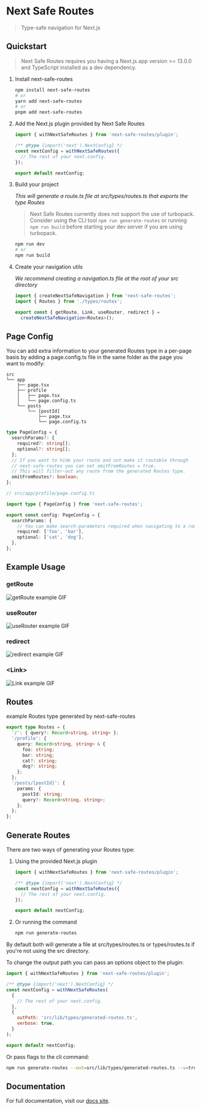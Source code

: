 # Next Safe Routes

> Type-safe navigation for Next.js

## Quickstart

> Next Safe Routes requires you having a Next.js app version >= 13.0.0 and TypeScript installed as a dev dependency.

1. Install next-safe-routes

   ```bash
   npm install next-safe-routes
   # or
   yarn add next-safe-routes
   # or
   pnpm add next-safe-routes
   ```

2. Add the Next.js plugin provided by Next Safe Routes

   ```mjs
   import { withNextSafeRoutes } from 'next-safe-routes/plugin';

   /** @type {import('next').NextConfig} */
   const nextConfig = withNextSafeRoutes({
     // The rest of your next.config.
   });

   export default nextConfig;
   ```

3. Build your project

   _This will generate a route.ts file at src/types/routes.ts that exports the type Routes_

   > Next Safe Routes currently does not support the use of turbopack. Consider using the CLI tool <code>npm run generate-routes</code> or running <code>npm run build</code> before starting your dev server if you are using turbopack.

   ```bash
   npm run dev
   # or
   npm run build
   ```

4. Create your navigation utils

   _We recommend creating a navigation.ts file at the root of your src directory_

   ```ts
   import { createNextSafeNavigation } from 'next-safe-routes';
   import { Routes } from './types/routes';

   export const { getRoute, Link, useRouter, redirect } =
     createNextSafeNavigation<Routes>();
   ```

## Page Config

You can add extra information to your generated Routes type in a per-page basis by adding a
page.config.ts file in the same folder as the page you want to modify:

```
src
└── app
    ├── page.tsx
    ├── profile
    │   ├── page.tsx
    │   └── page.config.ts
    └── posts
        └── [postId]
            ├── page.tsx
            └── page.config.ts
```

```ts
type PageConfig = {
  searchParams?: {
    required?: string[];
    optional?: string[];
  };
  // If you want to hide your route and not make it routable through
  // next-safe-routes you can set omitFromRoutes = true.
  // This will filter-out any route from the generated Routes type.
  omitFromRoutes?: boolean;
};
```

```ts
// src/app/profile/page.config.ts

import type { PageConfig } from 'next-safe-routes';

export const config: PageConfig = {
  searchParams: {
    // You can make search-parameters required when navigating to a route
    required: ['foo', 'bar'],
    optional: ['cat', 'dog'],
  },
};
```

## Example Usage

### getRoute

![getRoute example GIF](https://next-safe-routes.vercel.app/get-route-example.gif)

### useRouter

![useRouter example GIF](https://next-safe-routes.vercel.app/use-router-example.gif)

### redirect

![redirect example GIF](https://next-safe-routes.vercel.app/redirect-example.gif)

### \<Link>

![Link example GIF](https://next-safe-routes.vercel.app/link-example.gif)

## Routes

example Routes type generated by next-safe-routes

```ts
export type Routes = {
  '/': { query?: Record<string, string> };
  '/profile': {
    query: Record<string, string> & {
      foo: string;
      bar: string;
      cat?: string;
      dog?: string;
    };
  };
  '/posts/[postId]': {
    params: {
      postId: string;
      query?: Record<string, string>;
    };
  };
};
```

## Generate Routes

There are two ways of generating your Routes type:

1. Using the provided Next.js plugin

   ```mjs
   import { withNextSafeRoutes } from 'next-safe-routes/plugin';

   /** @type {import('next').NextConfig} */
   const nextConfig = withNextSafeRoutes({
     // The rest of your next.config.
   });

   export default nextConfig;
   ```

2. Or running the command
   ```bash
   npm run generate-routes
   ```

By default both will generate a file at src/types/routes.ts or types/routes.ts if you're not using the src directory.

To change the output path you can pass an options object to the plugin:

```mjs
import { withNextSafeRoutes } from 'next-safe-routes/plugin';

/** @type {import('next').NextConfig} */
const nextConfig = withNextSafeRoutes(
  {
    // The rest of your next.config.
  },
  {
    outPath: 'src/lib/types/generated-routes.ts',
    verbose: true,
  }
);

export default nextConfig;
```

Or pass flags to the cli command:

```bash
npm run generate-routes --out=src/lib/types/generated-routes.ts --v=true
```

## Documentation

For full documentation, visit our [docs site](https://next-safe-routes.vercel.app).
